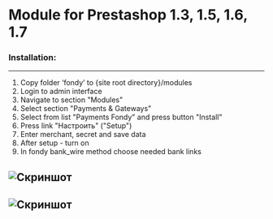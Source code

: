# Module for Prestashop 1.3, 1.5, 1.6, 1.7

### Installation:
-----
1. Copy folder ‘fondy’ to {site root directory}/modules
2. Login to admin interface
3. Navigate to section "Modules"
4. Select section "Payments & Gateways"
5. Select from list "Payments Fondy" and press button "Install"
6. Press link "Настроить" ("Setup")
7. Enter merchant, secret and save data
8. After setup -  turn on
9. In fondy bank_wire method choose needed bank links

![Скриншот][1]
----

[1]: https://raw.githubusercontent.com/cloudipsp/prestashop/bank_wire/s.png

![Скриншот][2]
----

[2]: https://raw.githubusercontent.com/cloudipsp/prestashop/bank_wire/s2.png